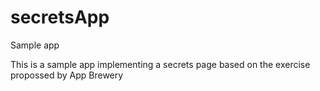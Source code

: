 # secretsApp
Sample app

This is a sample app implementing a secrets page based on the exercise propossed by App Brewery
